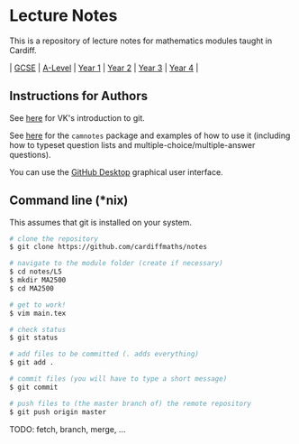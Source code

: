 # Lecture Notes

This is a repository of lecture notes for mathematics modules taught in Cardiff.

| [GCSE](L2) | [A-Level](L3) | [Year 1](L4) | [Year 2](L5) | [Year 3](L6) | [Year 4](L7) |

## Instructions for Authors
See [here](https://vknight.org/rsd/chapters/05/) for VK's introduction to git.

See [here](https://github.com/cardiffmaths/texmf/blob/master/tex/latex/camnotes/) for the `camnotes` package and examples of how to use it (including how to typeset question lists and multiple-choice/multiple-answer questions).

You can use the [GitHub Desktop](https://desktop.github.com/) graphical user interface.

## Command line (\*nix)
This assumes that git is installed on your system.

```bash
# clone the repository 
$ git clone https://github.com/cardiffmaths/notes 

# navigate to the module folder (create if necessary)
$ cd notes/L5
$ mkdir MA2500
$ cd MA2500

# get to work!
$ vim main.tex

# check status
$ git status

# add files to be committed (. adds everything)
$ git add .

# commit files (you will have to type a short message)
$ git commit

# push files to (the master branch of) the remote repository
$ git push origin master
```
TODO: fetch, branch, merge, ...
